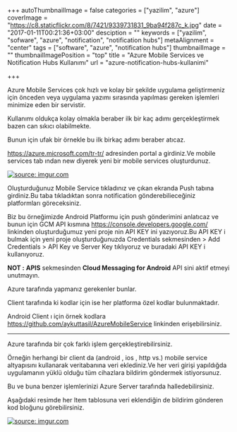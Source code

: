 +++
autoThumbnailImage = false
categories = ["yazilim", "azure"]
coverImage = "https://c8.staticflickr.com/8/7421/9339731831_9ba94f287c_k.jpg"
date = "2017-01-11T00:21:36+03:00"
desciption = ""
keywords = ["yazilim", "sofware", "azure", "notification", "notification hubs"]
metaAlignment = "center"
tags = ["software", "azure", "notification hubs"]
thumbnailImage = ""
thumbnailImagePosition = "top"
title = "Azure Mobile Services ve Notification Hubs Kullanımı"
url = "azure-notification-hubs-kullanimi"

+++

Azure Mobile Services çok hızlı ve kolay bir şekilde uygulama geliştirmeniz için önceden veya uygulama yazımı sırasında yapılması gereken işlemleri minimize eden bir servistir.

Kullanımı oldukça kolay olmakla beraber ilk bir kaç adımı gerçekleştirmek bazen can sıkıcı olabilmekte.

Bunun için ufak bir örnekle bu ilk birkaç adımı beraber atıcaz.


https://azure.microsoft.com/tr-tr/ adresinden portal a girdiniz.Ve mobile services tab ından new diyerek yeni bir mobile services oluşturdunuz.

 

<a href="http://imgur.com/AzIDXWf"><img src="http://i.imgur.com/AzIDXWf.jpg" title="source: imgur.com" /></a>

 

Oluşturduğunuz Mobile Service tıkladınız ve çıkan ekranda Push tabına girdiniz.Bu taba tıkladıktan sonra notification gönderebilieceğiniz platformları göreceksiniz.

Biz bu örneğimizde Android Platformu için push gönderimini anlatıcaz ve bunun için GCM API kısmına https://console.developers.google.com/ linkinden oluşturduğumuz yeni proje nin API KEY ini yazıyoruz.Bu API KEY i bulmak için yeni proje oluşturduğunuzda Credentials sekmesinden > Add Credentials > API Key ve Server Key tıklıyoruz ve buradaki API KEY i kullanıyoruz.

**NOT :** **APIS** sekmesinden **Cloud Messaging for Android** API sini aktif etmeyi unutmayın.

Azure tarafında yapmanız gerekenler bunlar.

Client tarafında ki kodlar için ise her platforma özel kodlar bulunmaktadır.

Android Client ı için örnek kodlara https://github.com/aykuttasil/AzureMobileService linkinden erişebilirsiniz.

 
---

 

Azure tarafında bir çok farklı işlem gerçekleştirebilirsiniz.

Örneğin herhangi bir client da (android , ios , http vs.) mobile service altyapısını kullanarak veritabanına veri eklediniz.Ve her veri girişi yapıldığda uygulamanın yüklü olduğu tüm cihazlara bildirim göndermek istiyorsunuz.

Bu ve buna benzer işlemlerinizi Azure Server tarafında halledebilirsiniz.

Aşağıdaki resimde her Item tablosuna veri eklendiğin de bildirim gönderen kod bloğunu görebilirsiniz.

<a href="http://imgur.com/VSKzp0b"><img src="http://i.imgur.com/VSKzp0b.jpg" title="source: imgur.com" /></a>





